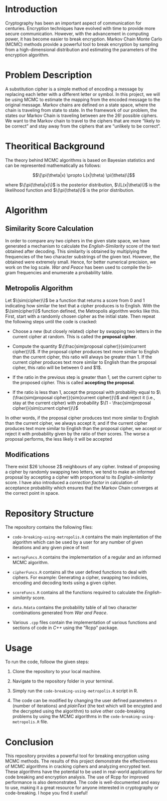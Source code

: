 # Introduction

Cryptography has been an important aspect of communication for
centuries. Encryption techniques have evolved with time to provide more
secure communication. However, with the advancement in computing power,
it has become easier to break encryption. Markov Chain Monte Carlo
(MCMC) methods provide a powerful tool to break encryption by sampling
from a high-dimensional distribution and estimating the parameters of
the encryption algorithm.

# Problem Description

A substitution cipher is a simple method of encoding a message by
replacing each letter with a different letter or symbol. In this
project, we will be using MCMC to estimate the mapping from the encoded
message to the original message. Markov chains are defined on a state
space, where the chain is traveling from state to state. In the
framework of our problem, the states our Markov Chain is traveling
between are the $26!$ possible ciphers. We want to the Markov chain to
travel to the ciphers that are more “likely to be correct” and stay away
from the ciphers that are “unlikely to be correct”.

# Theoritical Background

The theory behind MCMC algorithms is based on Bayesian statistics and
can be represented mathematically as follows:

$$\[\pi(\theta|x) \propto L(x|\theta) \pi(\theta)\]$$

where $\(\pi(\theta|x)\)$ is the posterior distribution, $\(L(x|\theta)\)$
is the likelihood function and $\(\pi(\theta)\)$ is the prior
distribution.

# Algorithm

## Similarity Score Calculation

In order to compare any two ciphers in the given state space, we have
generated a mechanism to calculate the *English-Similarity* score of the
text obtained after decoding. This similarity is obtained by multiplying
the frequencies of the two character substrings of the given text.
However, the obtained were extremely small. Hence, for better numerical
precision, we work on the log scale. *War and Peace* has been used to
compile the bi-gram frequencies and enumerate a probability table.

## Metropolis Algorithm

Let $\(sim(cipher)\)$ be a function that returns a score from 0 and 1
indicating how similar the text that a cipher produces is to English.
With the $\(sim(cipher)\)$ function defined, the Metropolis algorithm
works like this. First, start with a randomly chosen cipher as the
initial state. Then repeat the following steps until the code is
cracked:

  - Choose a new (but closely related) cipher by swapping two letters in
    the current cipher at random. This is called the **proposal
    cipher**.

  - Compute the quantity
    $\(\frac{sim(proposal cipher)}{sim(current cipher)}\)$. If the
    proposal cipher produces text more similar to English than the
    current cipher, this ratio will always be greater than $1$. If the
    current cipher produces text more similar to English than the
    proposal cipher, this ratio will be between $0$ and \$1$.

  - If the ratio in the previous step is greater than $1$, set the
    current cipher to the proposed cipher. This is called **accepting
    the proposal**.

  - If the ratio is less than 1, accept the proposal with probability
    equal to $\(\frac{sim(proposal cipher)}{sim(current cipher)}\)$ and
    reject it (i.e., stay at the current cipher) with probability
    $\(1 - \frac{sim(proposal cipher)}{sim(current cipher)}\)$

In other words, if the proposal cipher produces text more similar to
English than the current cipher, we always accept it; and if the current
cipher produces text more similar to English than the proposal cipher,
we accept or reject it with probability given by the ratio of their
scores. The worse a proposal performs, the less likely it will be
accepted

## Modifications

There exist $26 \choose 2$ neighbours of any cipher. Instead of
proposing a cipher by randomly swapping two letters, we tend to make an
informed proposal by accepting a cipher with proportional to its
*English-similarity* score. I have also introduced a *correction factor*
in calculation of acceptance probability which ensures that the Markov
Chain converges at the correct point in space.

# Repository Structure

The repository contains the following files:

  - `code-breaking-using-metropolis.R` contains the main implentation of
    the algorithm which can be used by a user for any number of given
    iterations and any given piece of text

  - `metropFuncs.R` contains the implementation of a regular and an
    informed MCMC algorithm.

  - `cipherFuncs.R` contains all the user defined functions to deal with
    ciphers. For example: Generating a cipher, swapping two indicies,
    encoding and decoding texts using a given cipher.

  - `scoreFuncs.R` contains all the functions required to calculate the
    *English-similarity* score.

  - `data.Rdata` contains the probability table of all two character
    combinations generated from *War and Peace*.

  - Various `.cpp` files contain the implementation of various functions
    and sections of code in *C++* using the "Rcpp" package.

# Usage

To run the code, folloow the given steps:

1.  Clone the repository to your local machine.

2.  Navigate to the repository folder in your terminal.

3.  Simply run the `code-breaking-using-metropolis.R` script in R.

4.  The code can be modified by changing the user defined parameters
    $n$ (number of iterations) and $plainText$ (the text which will
    be encypted and the decrypted using the algorithm) to solve other
    code-breaking problems by using the MCMC algorithms in the
    `code-breaking-using-metropolis.R` file.

# Conclusion

This repository provides a powerful tool for breaking encryption using
MCMC methods. The results of this project demonstrate the effectiveness
of MCMC algorithms in cracking ciphers and analyzing encrypted text.
These algorithms have the potential to be used in real-world
applications for code breaking and encryption analysis. The use of Rcpp
for improved performance is also demonstrated. The code is
well-documented and easy to use, making it a great resource for anyone
interested in cryptography or code-breaking. I hope you find it useful\!
